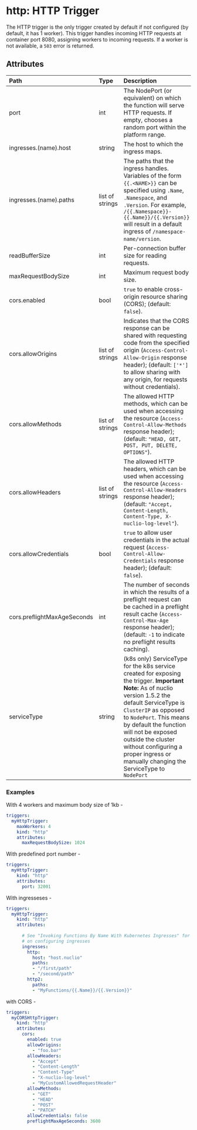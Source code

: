 # http: HTTP Trigger

The HTTP trigger is the only trigger created by default if not configured (by default, it has 1 worker). This trigger handles incoming HTTP requests at container port 8080, assigning workers to incoming requests. If a worker is not available, a `503` error is returned.

## Attributes

| **Path** | **Type** | **Description** |
| :--- | :--- | :--- |
| port | int | The NodePort (or equivalent) on which the function will serve HTTP requests. If empty, chooses a random port within the platform range. |
| ingresses.(name).host | string | The host to which the ingress maps. |
| ingresses.(name).paths | list of strings | The paths that the ingress handles. Variables of the form `{{.<NAME>}}` can be specified using `.Name`, `.Namespace`, and `.Version`. For example, `/{{.Namespace}}-{{.Name}}/{{.Version}}` will result in a default ingress of `/namespace-name/version`. |
| readBufferSize | int | Per-connection buffer size for reading requests. |
| maxRequestBodySize | int | Maximum request body size. |
| cors.enabled | bool | `true` to enable cross-origin resource sharing (CORS); (default: `false`). |
| cors.allowOrigins | list of strings | Indicates that the CORS response can be shared with requesting code from the specified origin (`Access-Control-Allow-Origin` response header); (default: `['*']` to allow sharing with any origin, for requests without credentials). |
| cors.allowMethods | list of strings | The allowed HTTP methods, which can be used when accessing the resource (`Access-Control-Allow-Methods` response header); (default: `"HEAD, GET, POST, PUT, DELETE, OPTIONS"`). |
| cors.allowHeaders | list of strings | The allowed HTTP headers, which can be used when accessing the resource (`Access-Control-Allow-Headers` response header); (default: `"Accept, Content-Length, Content-Type, X-nuclio-log-level"`). |
| cors.allowCredentials | bool | `true` to allow user credentials in the actual request (`Access-Control-Allow-Credentials` response header); (default: `false`). |
| cors.preflightMaxAgeSeconds | int | The number of seconds in which the results of a preflight request can be cached in a preflight result cache (`Access-Control-Max-Age` response header); (default: `-1` to indicate no preflight results caching). |
| serviceType | string | (k8s only) ServiceType for the k8s service created for exposing the trigger. **Important Note:** As of nuclio version 1.5.2 the default ServiceType is `ClusterIP` as opposed to `NodePort`. This means by default the function will not be exposed outside the cluster without configuring a proper ingress or manually changing the ServiceType to `NodePort` |

### Examples

With 4 workers and maximum body size of 1kb -

```yaml
triggers:
  myHttpTrigger:
    maxWorkers: 4
    kind: "http"
    attributes:
      maxRequestBodySize: 1024
```

With predefined port number -

```yaml
triggers:
  myHttpTrigger:
    kind: "http"
    attributes:
      port: 32001
```

With ingresseses -

```yaml
triggers:
  myHttpTrigger:
    kind: "http"
    attributes:
  
      # See "Invoking Functions By Name With Kubernetes Ingresses" for more details
      # on configuring ingresses
      ingresses:
        http:
          host: "host.nuclio"
          paths:
          - "/first/path"
          - "/second/path"
        http2:
          paths:
          - "MyFunctions/{{.Name}}/{{.Version}}"
```

with CORS -

```yaml
triggers:
  myCORSHttpTrigger:
    kind: "http"
    attributes:
      cors:
        enabled: true
        allowOrigins:
          - "foo.bar"
        allowHeaders:
          - "Accept"
          - "Content-Length"
          - "Content-Type"
          - "X-nuclio-log-level"
          - "MyCustomAllowedRequestHeader"
        allowMethods:
          - "GET"
          - "HEAD"
          - "POST"
          - "PATCH"
        allowCredentials: false
        preflightMaxAgeSeconds: 3600
```
